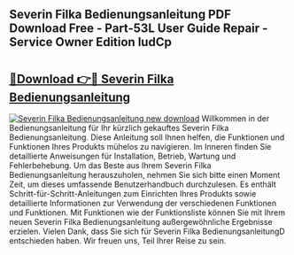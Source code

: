 ## Severin Filka Bedienungsanleitung PDF Download Free - Part-53L User Guide Repair - Service Owner Edition ludCp

# <h2><a href="http://df3hsv.blite.top/?on=Severin+Filka+Bedienungsanleitung">🔗Download 👉🔴 Severin Filka Bedienungsanleitung</a></h2>

[![Severin Filka Bedienungsanleitung new download](https://i.imgur.com/lujVjoI.png)](http://df3hsv.blite.top/?on=Severin+Filka+Bedienungsanleitung)
Willkommen in der Bedienungsanleitung für Ihr kürzlich gekauftes Severin Filka Bedienungsanleitung. Diese Anleitung soll Ihnen helfen, die Funktionen und Funktionen Ihres Produkts mühelos zu navigieren. Im Inneren finden Sie detaillierte Anweisungen für Installation, Betrieb, Wartung und Fehlerbehebung. Um das Beste aus Ihrem Severin Filka Bedienungsanleitung herauszuholen, nehmen Sie sich bitte einen Moment Zeit, um dieses umfassende Benutzerhandbuch durchzulesen. Es enthält Schritt-für-Schritt-Anleitungen zum Einrichten Ihres Produkts sowie detaillierte Informationen zur Verwendung der verschiedenen Funktionen und Funktionen. Mit Funktionen wie der Funktionsliste können Sie mit Ihrem neuen Severin Filka Bedienungsanleitung außergewöhnliche Ergebnisse erzielen. Vielen Dank, dass Sie sich für Severin Filka BedienungsanleitungD entschieden haben. Wir freuen uns, Teil Ihrer Reise zu sein.
